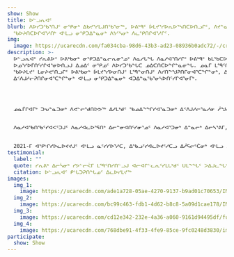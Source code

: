 ```yaml
---
show: Show
title: ᐅᓪᓗᕆᐊᑦ
blurb: ᐱᐅᓯᑐᖃᕐᑎᒍᑦ ᓂᕿᓂᒃ ᐃᑲᔪᕐᓯᒪᒍᑎᖃᕐᓂᖅ, ᐅᕕᒃᑫᑦ ᐆᒪᔪᕐᓯᐅᕆᐅᕐᓴᑎᑕᐅᑎᓗᒋᑦ, ᐱᔪᓐᓇᓂᕐᒥᓂᒃ
  ᖃᐅᔨᑎᑕᐅᒋᐊᕐᓱᑎᒃ ᐊᒻᒪᓗ ᓂᕿᑐᐃᓐᓇᓂᒃ ᐱᔭᑦᓴᓂᒃ ᐱᓚᕿᑎᒋᐊᕐᓱᒋᑦ.
img:
  image: https://ucarecdn.com/fa034cba-98d6-43b3-ad23-08936b0adc72/-/crop/6000x3186/0,814/-/preview/fullsizeoutput_a18.jpeg
description: >-
  ᐅᓪᓗᕆᐊᑦ ᓯᕆᕕᐅᑉ ᐅᕕᒃᑲᓂᒃ ᓂᕿᑐᐃᓐᓇᓕᕆᓂᕐᓄᑦ ᐱᓇᓱᒐᖓ ᐱᓇᓱᐊᕐᑎᓱᒋᑦ ᐅᕕᒃᑫᑦ ᑲᒪᖃᑕᐅᑎᑦᓱᒋᑦ
  ᐅᓄᕐᓯᐅᒥᑎᑦᓯᒋᐊᕐᓂᐅᑎᓗᒍ ᐃᓄᐃᑦ ᓂᕿᓄᑦ ᐱᐅᓯᑐᖃᖓᑕ ᓄᐃᑕᑎᑕᐅᖏᓐᓇᓂᖓ. ᓄᓇᒥ ᒪᙯᑦᑎᓯᓲᑦ ᐊᒻᒪᓗ ᑲᑎᒪᑎᑦᓯᕙᑦᓱᑎᒃ
  ᖃᐅᔨᒪᔪᑦ ᒪᓂᔨᕙᑦᑎᓗᒋᑦ ᐅᕕᒃᑲᓂᒃ ᐆᒪᔪᕐᓯᐅᓂᑎᒍᑦ ᒪᙯᓐᓂᑎᒍᑦ ᐱᓯᑎᖕᖑᕈᑎᒋᓂᐊᕐᑕᖏᓐᓂᒃ, ᐃᒻᒥᓂᒃ ᐱᔪᓐᓇᓯᐊᕐᓂᒥᓂᒃ
  ᐃᑉᐱᒍᓱᓕᕈᑎᒋᓂᐊᕐᑕᖏᓐᓂᒃ ᐊᒻᒪᓗ ᓂᕿᑐᐃᓐᓇᓂᒃ ᐊᑐᐃᓐᓇᖃᕐᓂᓴᐅᑎᑦᓯᒋᐊᕐᓂᒥᒃ. 




  ᓄᓇᒦᒋᐊᒥᒃ ᑐᕃᓐᓇᑐᓂᒃ ᐱᕙᓪᓕᖁᑎᐅᕗᖅ ᐃᓱᒪᒃᑯᑦ ᖃᓄᐃᖕᖏᓯᐊᕐᓇᑐᓂᒃ ᐃᑉᐱᒍᓱᓕᕐᓇᓱᓂ ᓲᖑᓂᕐᓴᖑᕐᓱᒍᓗ ᐃᓗᒡᒍᓯᑎᒍᑦ ᑭᓇᐅᓂᕐᒥᒃ ᖃᐅᔨᒪᑦᓯᐊᓂᖅ ᐊᒻᒪᓗ ᐱᕙᓪᓕᓚᕿᑦᓱᒍ ᐃᓚᒋᔭᐅᒋᐊᒥᒃ ᐃᑉᐱᒍᓱᓐᓂᖅ. ᑐᑭᓯᒪᔪᒍᑦ ᐃᓚᖏᑦ ᒪᙯᒍᒪᒐᓗᐊᕐᓱᑎᒃ ᒪᙯᓯᑐᐃᓐᓇᖃᔭᓲᒍᖕᖏᓂᖏᓐᓂᒃ, ᑐᕌᒐᕗᑦ ᑖᒃᑯᓂᖓ ᐅᓂᑦᓯᒪᐅᑎᐅᕙᑦᑐᓂᒃ ᐃᑭᓪᓕᑎᕆᒋᐊᕆᐊᖃᕐᓂᑎᓄᑦ ᐊᒻᒪᓗ ᐱᕕᑦᓴᖃᕐᑎᓯᒋᐊᖃᕐᓂᑎᓄᑦ ᓄᓇᓕᒥᐅᓂᒃ ᐃᓚᐅᒍᓐᓇᐸᓪᓗᑎᒃ ᓂᕿᑐᐃᓐᓇᑕᕐᑐᓂᒃ ᐊᓐᓂᑐᕈᑎᓕᓐᓂᒃ!


  ᐱᓇᓱᐊᖃᑎᖃᑦᓯᐊᐸᑦᑐᒍᑦ ᐱᓇᓱᐊᓚᐅᕐᕋᑎᒃ ᐃᓕᓐᓂᐊᑎᑦᓯᓂᕐᓄᑦ ᐱᓇᓱᐊᕐᑐᓂᒃ ᐃᓐᓇᓕᒃ ᐃᓕᓴᕐᕕᒥ, ᑭᓯᐊᓂ ᐃᓘᓐᓇᑎᒃ ᐃᓄᑦᔪᐊᒥ ᐅᕕᒃᑫᑦ ᐅᑭᐅᓖᑦ 13-ᓂᑦ 20-ᓄᑦ ᐃᓚᐅᒍᒪᒍᑎᒃ ᐱᓇᓱᐊᒐᕐᒧᑦ ᐃᓱᒪᒥᑦᑎᑕᐅᔪᑦ. ᓄᓇᒦᓕᕋᑦᑕ ᓄᓇᓕᒥᐅᓄᑦ ᓱᖏᐅᓐᓂᖃᑦᓯᐊᑐᓄᑦ ᐆᒪᔪᕐᓯᐅᑎᓄᑦ ᓄᓇᒦᑦᑎᑕᐅᓲᒍᔪᒍᑦ ᑲᑎᒪᑎᑦᓯᓂᕐᓂᓗ ᑐᑦᓯᕋᕈᑎᖃᕐᐸᓱᑕ ᐃᓄᒻᒪᕆᓐᓂᒃ ᐊᒻᒪᓗ ᓄᓇᓕᒥᐅᓂᒃ ᐱᓯᑎᐅᒍᑎᓕᓐᓂᒃ ᓂᕿᑐᐃᓐᓇᓂᒃ ᐆᒪᔪᕕᓂᕐᓂᒃ ᐊᑐᐃᓐᓇᕈᕐᑎᕆᓂᕐᓂᒃ. ᓄᓇᓕᐊᓕᕈᑦᑕ ᒪᓕᒍᒪᒍᕕᑦ, ᐃᓕᓐᓂᐊᑎᑦᓯᒍᒪᒍᕕᑦ, ᐅᕝᕙᓘᓐᓃᑦ ᐃᑲᔪᕈᒪᒍᕕᑦ ᐱᓇᓱᒐᕐᒥᒃ ᐅᕙᑦᑎᓂᒃ ᖃᐅᔨᑎᑦᓯᒍᓐᓇᓯᐊᕐᐳᑎᑦ. 


  2021-ᒥ ᐊᕿᒡᒋᓯᐅᓚᐅᔪᔪᒍᑦ ᐊᒻᒪᓗ ᓇᑦᓯᓯᐅᕐᓱᑕ, ᐃᖃᓗᑦᓯᐊᓚᐅᔪᑦᓱᑕᓗ ᐃᓲᕋᓕᑦᑖᓂᒃ ᐊᒻᒪᓗ ᐃᓕᓐᓂᐊᑎᑦᓯᓂᖃᕐᑎᓯᑦᓱᑕ ᐊᒪᕈᕐᓂᒃ ᐊᒦᔦᒍᓯᒥᒃ, ᑖᒃᑯᐊ ᐃᓓᓐᓇᑐᐃᓐᓇᖏᑦ ᐱᓇᓱᐊᕐᐸᑕᑦᑕ!
testimonial:
  label: ""
  quote: ᓯᕆᕕᒃ ᐃᓕᓵᓂᒃ ᓯᕗᓪᓕᐹᒥ ᒪᙯᑦᑎᓯᑎᓪᓗᒍ ᐊᓕᐊᒋᓪᓚᕆᑦᓯᒪᒐᒃᑯᑦ ᑌᒪᖕᖓᑦ ᐳᐃᒍᓚᖓᑦᔭᖏᑦᑕᕋ
  citation: ᐅᓪᓗᕆᐊᑦ ᑭᒡᒐᑐᕈᑎᖓᓄᑦ ᐃᓚᐅᓯᒪᔪᖅ
images:
  img_1:
    image: https://ucarecdn.com/ade1a728-05ae-4270-9137-b9ad01c70653/IMG_7788.jpg
  img_2:
    image: https://ucarecdn.com/bc99c463-fdb1-4d62-b8c8-5a09d1cae178/IMG_5740.jpg
  img_3:
    image: https://ucarecdn.com/cd12e342-232e-4a36-a060-9161d94495df/fullsizeoutput_653.jpeg
  img_4:
    image: https://ucarecdn.com/768dbe91-4f33-4fe9-85ce-9fc0248d3830/img_7735.jpg
participate:
  show: Show
---
```

